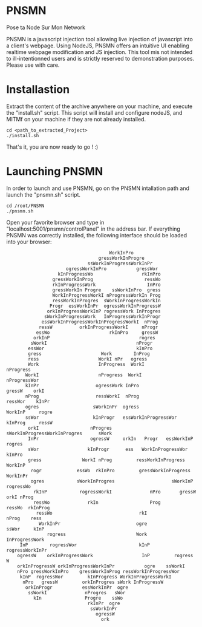 # PNSMN
Pose ta Node Sur Mon Network

PNSMN is a javascript injection tool allowing live injection of javascript into a client's webpage. Using NodeJS, PNSMN offers an intuitive UI enabling realtime webpage modification and JS injection. This tool mis not intended to ill-intentionned users and is strictly reserved to demonstration purposes. Please use with care.

# Installastion
Extract the content of the archive anywhere on your machine, and execute the "install.sh" script. This script will install and configure nodeJS, and MITMf on your machine if they are not already installed.
```
cd <path_to_extracted_Project>
./install.sh

```
That's it, you are now ready to go ! :)

# Launching PNSMN
In order to launch and use PNSMN, go on the PNSMN intallation path and launch the "pnsmn.sh" script.
```
cd /root/PNSMN
./pnsmn.sh

```
Open your favorite browser and type in "localhost:5001/pnsmn/controlPanel" in the address bar. If everything PNSMN was correctly installed, the following interface should be loaded into your browser: 

```
                                      WorkInPro                                         
                                  gressWorkInProgre                                     
                              ssWorkInProgressWorkInPr                                  
                      ogressWorkInPro           gressWor                                
                   kInProgressWo                  rkInPro                               
                 gressWorkInProg                   ressWo                               
                 rkInProgressWork                   InPro                               
                 gressWorkIn Progre    ssWorkInPro  gress                               
                 WorkInProgressWorkI nProgressWorkIn Prog                               
                 ressWorkInProgres  sWorkInProgressWorkIn                               
                Progr  essWorkInPr  ogressWorkInProgressW                               
               orkInProgressWorkInP rogressWork InProgres                               
              sWorkInProgressWork   InProgressWorkInProgr                               
             essWorkInProgressWorkInProgressWorkI  nProg                                
            ressW          orkInProgressWorkI     nProgr                                
           essWo                      rkInPro     gressW                                
          orkInP                                 rogres                                 
         sWorkI                                 nProgr                                  
        essWor                                  kInPro                                  
        gress                      Work        InProg                                   
        ress                      WorkI nPr   ogress                                    
        Work                      InProgress  WorkI                         nProgress   
       WorkI                      nProgress  WorkI                        nProgressWor  
       kInPr                     ogressWork InPro                       gressW    orkI  
       nProg                     ressWorkI  nProg                     ressWor    kInPr  
       ogres                    sWorkInPr  ogress                   WorkInP     rogre   
       ssWor                    kInProgr   essWorkInProgressWor   kInProg     ressW     
        orkI                   nProgres    sWorkInProgressWorkInProgres      sWork      
        InPr                   ogressW     orkIn   Progr   essWorkInP      rogres       
        sWor                  kInProgr      ess   WorkInProgressWor      kInPro         
        gress               WorkI nProg         ressWorkInProgress     WorkInP          
         rogr             essWo  rkInPro         gressWorkInProgress   WorkInPr         
         ogres            sWorkInProgres                     sWorkInP    rogressWo      
          rkInP            rogressWorkI              nPro       gressW  orkI nProg      
          ressWo              rkIn                   Prog        ressWo  rkInProg       
           ressWo                                rkI              nProg    ress         
            WorkInPr                            ogre              ssWor     kInP        
               rogress                          Work              InProgressWork        
     InP        rogressWor                       kInP           rogressWorkInPr         
    ogressW    orkInProgressWork                  InP         rogress    W              
    orkInProgressW orkInProgressWorkInPr           ogre    ssWorkI                      
    nPro gressWorkInPro    gressWorkInProg ressWorkInProgressWor                        
     kInP  rogressWor         kInProgress WorkInProgressWorkI                           
      nPro   gressW         orkInProgres sWork InProgressW                              
       orkInProgr           essWorkInPr  ogre                                           
        ssWorkI              nProgres   sWor                                            
          kIn                Progre    ssWo                                             
                              rkInPr  ogre                                              
                               ssWorkInPr                                               
                                 ogressW                                                
                                   ork  
  ```
